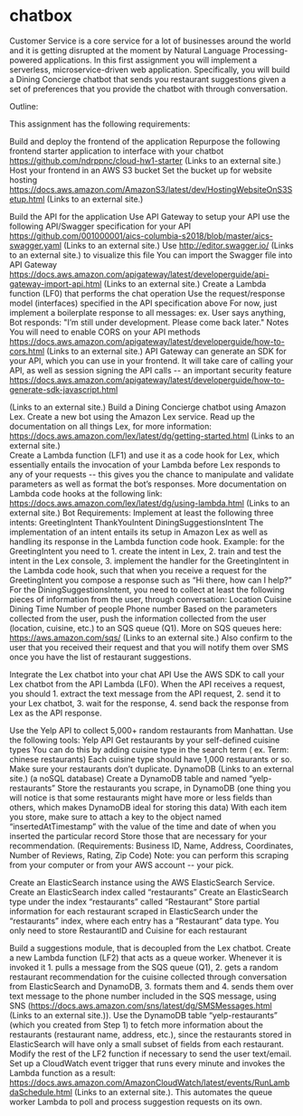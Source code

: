 # chatbox
Customer Service is a core service for a lot of businesses around the world and it is getting disrupted at the moment by Natural Language Processing-powered applications. In this first assignment you will implement a serverless, microservice-driven web application. Specifically, you will build a Dining Concierge chatbot that sends you restaurant suggestions given a set of preferences that you provide the chatbot with through conversation.

 

Outline:

 

This assignment has the following requirements:



Build and deploy the frontend of the application
Repurpose the following frontend starter application to interface with your chatbot
https://github.com/ndrppnc/cloud-hw1-starter (Links to an external site.) 
Host your frontend in an AWS S3 bucket
Set the bucket up for website hosting
https://docs.aws.amazon.com/AmazonS3/latest/dev/HostingWebsiteOnS3Setup.html (Links to an external site.)

Build the API for the application
Use API Gateway to setup your API
use the following API/Swagger specification for your API
https://github.com/001000001/aics-columbia-s2018/blob/master/aics-swagger.yaml (Links to an external site.)
Use http://editor.swagger.io/ (Links to an external site.) to visualize this file
You can import the Swagger file into API Gateway
https://docs.aws.amazon.com/apigateway/latest/developerguide/api-gateway-import-api.html (Links to an external site.) 
Create a Lambda function (LF0) that performs the chat operation
Use the request/response model (interfaces) specified in the API specification above
For now, just implement a boilerplate response to all messages:
ex. User says anything, Bot responds: "I’m still under development. Please come back later."
Notes
You will need to enable CORS on your API methods
https://docs.aws.amazon.com/apigateway/latest/developerguide/how-to-cors.html (Links to an external site.) 
API Gateway can generate an SDK for your API, which you can use in your frontend. It will take care of calling your API, as well as session signing the API calls -- an important security feature
https://docs.aws.amazon.com/apigateway/latest/developerguide/how-to-generate-sdk-javascript.html

 (Links to an external site.)
Build a Dining Concierge chatbot using Amazon Lex.
Create a new bot using the Amazon Lex service. Read up the documentation on all things Lex, for more information: https://docs.aws.amazon.com/lex/latest/dg/getting-started.html (Links to an external site.)  
Create a Lambda function (LF1) and use it as a code hook for Lex, which essentially entails the invocation of your Lambda before Lex responds to any of your requests -- this gives you the chance to manipulate and validate parameters as well as format the bot’s responses. More documentation on Lambda code hooks at the following link: https://docs.aws.amazon.com/lex/latest/dg/using-lambda.html (Links to an external site.) 
Bot Requirements:
Implement at least the following three intents:
GreetingIntent
ThankYouIntent
DiningSuggestionsIntent
The implementation of an intent entails its setup in Amazon Lex as well as handling its response in the Lambda function code hook.
Example: for the GreetingIntent you need to 1. create the intent in Lex, 2. train and test the intent in the Lex console, 3. implement the handler for the GreetingIntent in the Lambda code hook, such that when you receive a request for the GreetingIntent you compose a response such as “Hi there, how can I help?”
For the DiningSuggestionsIntent, you need to collect at least the following pieces of information from the user, through conversation:
Location
Cuisine
Dining Time
Number of people
Phone number
Based on the parameters collected from the user, push the information collected from the user (location, cuisine, etc.) to an SQS queue (Q1). More on SQS queues here: https://aws.amazon.com/sqs/ (Links to an external site.)
Also confirm to the user that you received their request and that you will notify them over SMS once you have the list of restaurant suggestions.

Integrate the Lex chatbot into your chat API
Use the AWS SDK to call your Lex chatbot from the API Lambda (LF0).
When the API receives a request, you should 1. extract the text message from the API request, 2. send it to your Lex chatbot, 3. wait for the response, 4. send back the response from Lex as the API response.

Use the Yelp API to collect 5,000+ random restaurants from Manhattan.
Use the following tools:
Yelp API
Get restaurants by your self-defined cuisine types 
You can do this by adding cuisine type in the search term ( ex. Term: chinese restaurants)
Each cuisine type should have 1,000 restaurants or so.
Make sure your restaurants don’t duplicate.
DynamoDB (Links to an external site.) (a noSQL database)
Create a DynamoDB table and named “yelp-restaurants”
Store the restaurants you scrape, in DynamoDB (one thing you will notice is that some restaurants might have more or less fields than others, which makes DynamoDB ideal for storing this data)
With each item you store, make sure to attach a key to the object named “insertedAtTimestamp” with the value of the time and date of when you inserted the particular record
Store those that are necessary for your recommendation. (Requirements: Business ID, Name, Address, Coordinates, Number of Reviews, Rating, Zip Code)
Note: you can perform this scraping from your computer or from your AWS account -- your pick.


Create an ElasticSearch instance using the AWS ElasticSearch Service.
Create an ElasticSearch index called “restaurants”
Create an ElasticSearch type under the index “restaurants” called “Restaurant”
Store partial information for each restaurant scraped in ElasticSearch under the “restaurants” index, where each entry has a “Restaurant” data type.
You only need to store RestaurantID and Cuisine for each restaurant


Build a suggestions module, that is decoupled from the Lex chatbot.
Create a new Lambda function (LF2) that acts as a queue worker. Whenever it is invoked it 1. pulls a message from the SQS queue (Q1), 2. gets a random restaurant recommendation for the cuisine collected through conversation from ElasticSearch and DynamoDB, 3. formats them and 4. sends them over text message to the phone number included in the SQS message, using SNS (https://docs.aws.amazon.com/sns/latest/dg/SMSMessages.html (Links to an external site.)).
Use the DynamoDB table “yelp-restaurants”  (which you created from Step 1) to fetch more information about the restaurants (restaurant name, address, etc.), since the restaurants stored in ElasticSearch will have only a small subset of fields from each restaurant.
Modify the rest of the LF2 function if necessary to send the user text/email.
Set up a CloudWatch event trigger that runs every minute and invokes the Lambda function as a result: https://docs.aws.amazon.com/AmazonCloudWatch/latest/events/RunLambdaSchedule.html (Links to an external site.). This automates the queue worker Lambda to poll and process suggestion requests on its own.
